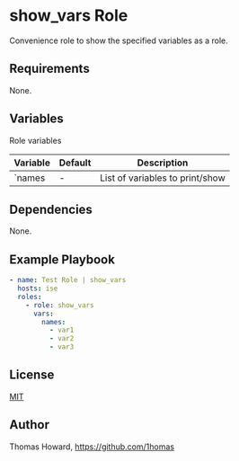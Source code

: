 # show_vars Role

Convenience role to show the specified variables as a role.

## Requirements

None.

## Variables

Role variables

| Variable | Default | Description |
| -------- | ------- | ----------- |
| `names   | -       | List of variables to print/show |

## Dependencies

None.

## Example Playbook

```yaml
- name: Test Role | show_vars
  hosts: ise
  roles:
    - role: show_vars
      vars:
        names:
          - var1
          - var2
          - var3
```

## License

[MIT](https://mit-license.org/)

## Author

Thomas Howard, <https://github.com/1homas>
